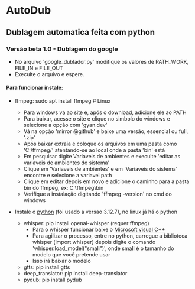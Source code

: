 # AutoDub
## Dublagem automatica feita com python

### Versão beta 1.0 - Dublagem do google
- No arquivo 'google_dublador.py' modifique os valores de PATH_WORK, FILE_IN e FILE_OUT
- Execulte o arquivo e espere.

#### Para funcionar instale:

- ffmpeg: sudo apt install ffmpeg  # Linux
  - Para windows vá ao [site](https://ffmpeg.org/download.html) e, após o download, adicione ele ao PATH
  - Para baixar, acesse o site e clique no simbolo do windows e selecione a opção com 'gyan.dev'
  - Vá na opção 'mirror @github' e baixe uma versão, essencial ou full, '.zip'
  - Após baixar extraia e coloque os arquivos em uma pasta como 'C:/ffmpeg/' atentando-se ao local onde a pasta 'bin' está
  - Em pesquisar digite Variaveis de ambientes e execulte 'editar as variaveis de ambientes do sistema'
  - Clique em 'Variaveis de ambientes' e em 'Variaveis do sistema' encontre e selecione a variavel path
  - Clique em editar depois em novo e adicione o caminho para a pasta bin do ffmpeg, ex: C:\ffmpeg\bin
  - Verifique a instalação digitando 'ffmpeg -version' no cmd do windows

- Instale o [python](https://www.python.org/downloads/) (foi usado a versao 3.12.7), no linux já há o python
  - whisper: pip install openai-whisper (requer ffmpeg)
    - Para o whisper funcionar baixe o [Microsoft visual C++](https://aka.ms/vs/16/release/vc_redist.x64.exe)
    - Para agilizar o processo, entre no python, carregue a biblioteca whisper (import whisper) depois digite o comando 'whisper.load_model("small")', onde small é o tamanho do modelo que você pretende usar
    - Isso irá baixar o modelo
  - gtts: pip install gtts
  - deep_translator: pip install deep-translator
  - pydub: pip install pydub
